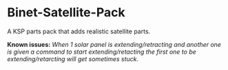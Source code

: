 # Binet-Satellite-Pack

A KSP parts pack that adds realistic satellite parts.

**Known issues:** *When 1 solar panel is extending/retracting and another one is given a command to start extending/retacting the first one to be extending/retarcting will get sometimes stuck.*
